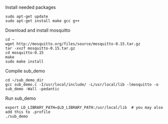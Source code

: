 Install needed packages

```
sudo apt-get update
sudo apt-get install make gcc g++
```

Download and install mosquitto

```
cd ~
wget http://mosquitto.org/files/source/mosquitto-0.15.tar.gz
tar -xvzf mosquitto-0.15.tar.gz 
cd mosquitto-0.15
make
sudo make install
```

Compile sub_demo

```
cd ~/sub_demo_dir
gcc sub_demo.c -I/usr/local/include/ -L/usr/local/lib -lmosquitto -o sub_demo -Wall -pedantic
```

Run sub_demo

```
export LD_LIBRARY_PATH=$LD_LIBRARY_PATH:/usr/local/lib  # you may also add this to .profile
./sub_demo
```
